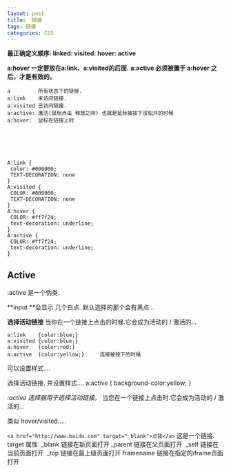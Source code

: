 ```yaml
---
layout: post
title:  链接
tags: 链接
categories: CSS
---
```

**最正确定义顺序: linked:   visited:  hover:  active**

**a:hover 一定要放在a:link、a:visited的后面.**
**a:active 必须被置于 a:hover 之后，才是有效的。**

	a         所有状态下的链接. 
	a:link    未访问链接.
	a:visited 已访问链接.
	a:active: 激活(鼠标点击 释放之间) 也就是鼠标被按下没松开的时候
	a:hover:  鼠标在链接上时
	
	
	
	
	
	
	A:link {
	 color: #000000;
	 TEXT-DECORATION: none
	}
	A:visited {
	 COLOR: #000000;
	 TEXT-DECORATION: none
	}
	A:hover {
	 COLOR: #ff7f24;
	 text-decoration: underline;
	}
	A:active {
	 COLOR: #ff7f24;  
	 text-decoration: underline;
	}








## Active
:active 是一个伪类.

**input **会显示 几个白点.  默认选择的那个会有黑点...



**选择活动链接**
当你在一个链接上点击的时候.它会成为活动的 / 激活的...

	a:link    {color:blue;}
	a:visited {color:blue;}
	a:hover   {color:red;}
	a:active  {color:yellow;}     连接被按下的时候


可以设置样式....




选择活动链接.  并设置样式....
	a:active
	{  background-color:yellow; }



*:active 选择器用于选择活动链接。*
当您在一个链接上点击时.它会成为活动的 / 激活的...

类似 hover/visited.....





`<a href="http://www.baidu.com" target="_blank">点我</a>`
这是一个链接. 
	target 属性.
	 _blank 链接在新页面打开 
	 _parent 链接在父页面打开 
	 _self 链接在当前页面打开 
	 _top 链接在最上级页面打开 
	 framename 链接在指定的iframe页面打开 



